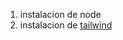 1. instalacion de node
2. instalacion de [tailwind](https://tailwindcss.com/docs/installation#create-your-configuration-file)
